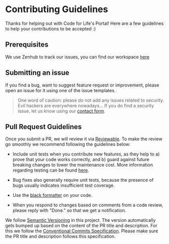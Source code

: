 
# Contributing Guidelines

Thanks for helping out with Code for Life's Portal! Here are a few guidelines to help your contributions to be accepted :)

## Prerequisites

We use Zenhub to track our issues, you can find our workspace [here](https://app.zenhub.com/workspaces/code-for-life-team-56f2afba6e54555c586f6db3/boards?repos=18399425,49142916,22154147,39072690,96999382)

## Submitting an issue

If you find a bug, want to suggest feature request or improvement, please open an issue for it using one of the issue templates.

> One word of caution: please do not add any issues related to security. Evil hackers are everywhere nowadays... If you do find a security issue, let us know using our [contact form][c4l-contact-form].

## Pull Request Guidelines

Once you submit a PR, we will review it via [Reviewable](https://reviewable.io/). To make the review go smoothly we recommend following the guidelines below:

* Include unit tests when you contribute new features, as they help to a) prove that your code works correctly, and b) guard against future breaking changes to lower the maintenance cost. More information regarding testing can be found [here](docs/testing.md).

* Bug fixes also generally require unit tests, because the presence of bugs usually indicates insufficient test coverage.

* Use the [black formatter](https://black.readthedocs.io/en/stable/installation_and_usage.html) on your code.

* When you respond to changes based on comments from a code review, please reply with "Done." so that we get a notification.

We follow [Semantic Versioning](https://semver.org/) in this project. The version automatically gets bumped up based on the content of the PR title and description. For this we follow the [Conventional Commits Specification](https://www.conventionalcommits.org). Please make sure the PR title and description follows this specification.

[c4l-contact-form]: https://www.codeforlife.education/help/#contact
